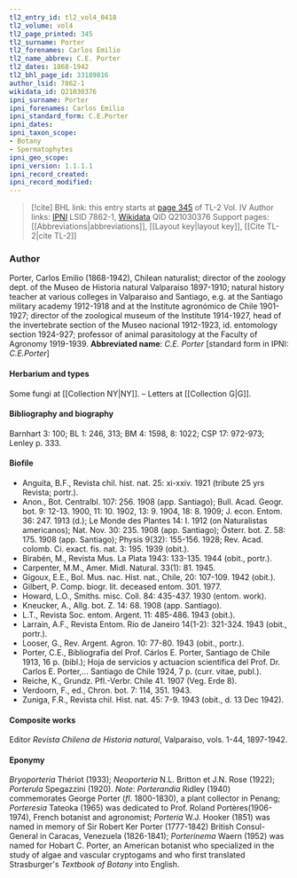 ```yaml
---
tl2_entry_id: tl2_vol4_0418
tl2_volume: vol4
tl2_page_printed: 345
tl2_surname: Porter
tl2_forenames: Carlos Emilio
tl2_name_abbrev: C.E. Porter
tl2_dates: 1868-1942
tl2_bhl_page_id: 33189816
author_lsid: 7862-1
wikidata_id: Q21030376
ipni_surname: Porter
ipni_forenames: Carlos Emilio
ipni_standard_form: C.E.Porter
ipni_dates: 
ipni_taxon_scope: 
- Botany
- Spermatophytes
ipni_geo_scope: 
ipni_version: 1.1.1.1
ipni_record_created: 
ipni_record_modified:
---
```


> [!cite] BHL link: this entry starts at [page 345](https://www.biodiversitylibrary.org/page/33189816) of TL-2 Vol. IV
> Author links: [IPNI](https://www.ipni.org/a/7862-1) LSID 7862-1, [Wikidata](https://www.wikidata.org/wiki/Q21030376) QID Q21030376
> Support pages: [[Abbreviations|abbreviations]], [[Layout key|layout key]], [[Cite TL-2|cite TL-2]]

### Author

Porter, Carlos Emilio (1868-1942), Chilean naturalist; director of the zoology dept. of the Museo de Historia natural Valparaiso 1897-1910; natural history teacher at various colleges in Valparaiso and Santiago, e.g. at the Santiago military academy 1912-1918 and at the Institute agronómico de Chile 1901-1927; director of the zoological museum of the Institute 1914-1927, head of the invertebrate section of the Museo nacional 1912-1923, id. entomology section 1924-927; professor of animal parasitology at the Faculty of Agronomy 1919-1939. 
**Abbreviated name**: *C.E. Porter* \[standard form in IPNI: *C.E.Porter*\]

#### Herbarium and types

Some fungi at [[Collection NY|NY]]. – Letters at [[Collection G|G]].

#### Bibliography and biography

Barnhart 3: 100; BL 1: 246, 313; BM 4: 1598, 8: 1022; CSP 17: 972-973; Lenley p. 333.

#### Biofile

- Anguita, B.F., Revista chil. hist. nat. 25: xi-xxiv. 1921 (tribute 25 yrs Revista; portr.).
- Anon., Bot. Centralbl. 107: 256. 1908 (app. Santiago); Bull. Acad. Geogr. bot. 9: 12-13. 1900, 11: 10. 1902, 13: 9. 1904, 18: 8. 1909; J. econ. Entom. 36: 247. 1913 (d.); Le Monde des Plantes 14: I. 1912 (on Naturalistas americanos); Nat. Nov. 30: 235. 1908 (app. Santiago); Österr. bot. Z. 58: 175. 1908 (app. Santiago); Physis 9(32): 155-156. 1928; Rev. Acad. colomb. Ci. exact. fis. nat. 3: 195. 1939 (obit.).
- Birabén, M., Revista Mus. La Plata 1943: 133-135. 1944 (obit., portr.).
- Carpenter, M.M., Amer. Midl. Natural. 33(1): 81. 1945.
- Gigoux, E.E., Bol. Mus. nac. Hist. nat., Chile, 20: 107-109. 1942 (obit.).
- Gilbert, P. Comp. biogr. lit. deceased entom. 301. 1977.
- Howard, L.O., Smiths. misc. Coll. 84: 435-437. 1930 (entom. work).
- Kneucker, A., Allg. bot. Z. 14: 68. 1908 (app. Santiago).
- L.T., Revista Soc. entom. Argent. 11: 485-486. 1943 (obit.).
- Larrain, A.F., Revista Entom. Rio de Janeiro 14(1-2): 321-324. 1943 (obit., portr.).
- Looser, G., Rev. Argent. Agron. 10: 77-80. 1943 (obit., portr.).
- Porter, C.E., Bibliografia del Prof. Cárlos E. Porter, Santiago de Chile 1913, 16 p. (bibl.); Hoja de servicios y actuacion scientifica del Prof. Dr. Carlos E. Porter,... Santiago de Chile 1924, 7 p. (curr. vitae, publ.).
- Reiche, K., Grundz. Pfl.-Verbr. Chile 41. 1907 (Veg. Erde 8).
- Verdoorn, F., ed., Chron. bot. 7: 114, 351. 1943.
- Zuniga, F.R., Revista chil. Hist. nat. 45: 7-9. 1943 (obit., d. 13 Dec 1942).

#### Composite works

Editor *Revista Chilena de Historia natural*, Valparaiso, vols. 1-44, 1897-1942.

#### Eponymy

*Bryoporteria* Thériot (1933); *Neoporteria* N.L. Britton et J.N. Rose (1922); *Porterula* Spegazzini (1920). *Note*: *Porterandia* Ridley (1940) commemorates George Porter (*fl*. 1800-1830), a plant collector in Penang; *Porteresia* Tateoka (1965) was dedicated to Prof. Roland Portères(1906-1974), French botanist and agronomist; *Porteria* W.J. Hooker (1851) was named in memory of Sir Robert Ker Porter (1777-1842) British Consul-General in Caracas, Venezuela (1826-1841); *Porterinema* Waern (1952) was named for Hobart C. Porter, an American botanist who specialized in the study of algae and vascular cryptogams and who first translated Strasburger's *Textbook of Botany* into English.

